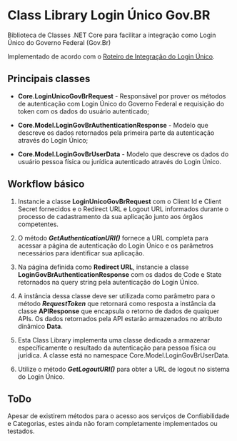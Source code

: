 # Class Library Login Único Gov.BR
Biblioteca de Classes .NET Core para facilitar a integração como Login Único do Governo Federal (Gov.Br)

Implementado de acordo com o [Roteiro de Integração do Login Único](https://manual-roteiro-integracao-login-unico.servicos.gov.br/pt/stable/ "Roteiro de Integração do Login Único").

## Principais classes
*  **Core.LoginUnicoGovBrRequest** - Responsável por prover os métodos de autenticação com Login Único do Governo Federal e requisição do token com os dados do usuário autenticado;

* **Core.Model.LoginGovBrAuthenticationResponse** - Modelo que descreve os dados retornados pela primeira parte da autenticação através do Login Único;

* **Core.Model.LoginGovBrUserData** - Modelo que descreve os dados do usuário pessoa física ou jurídica autenticado através do Login Único.

## Workflow básico

1. Instancie a classe **LoginUnicoGovBrRequest** com o Client Id e Client Secret fornecidos e o Redirect URL e Logout URL informados durante o processo de cadastramento da sua aplicação junto aos órgãos competentes.

2. O método **_GetAuthenticationURI()_** fornece a URL completa para acessar a página de autenticação do Login Único e os parâmetros necessários para identificar sua aplicação.

3.  Na página definida como **Redirect URL**, instancie a classe **LoginGovBrAuthenticationResponse** com os dados de Code e State retornados na query string pela autenticação do Login Único.

4. A instância dessa classe deve ser utilizada como parâmetro para o método **_RequestToken_** que retornará como resposta a instância da classe **APIResponse** que encapsula o retorno de dados de quaiquer APIs. Os dados retornados pela API estarão armazenados no atributo dinâmico **Data**.

5. Esta Class Library implementa uma classe dedicada a armazenar específicamente o resultado da autenticação para pessoa física ou jurídica. A classe está no namespace Core.Model.LoginGovBrUserData.

6. Utilize o método **_GetLogoutURI()_** para obter a URL de logout no sistema do Login Único.

## ToDo
Apesar de existirem métodos para o acesso aos serviços de Confiabilidade e Categorias, estes ainda não foram completamente implementados ou testados.
